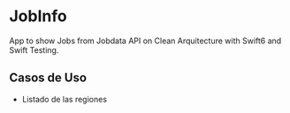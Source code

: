 # JobInfo

App to show Jobs from Jobdata API on Clean Arquitecture with Swift6 and Swift Testing.

## Casos de Uso

- Listado de las regiones
